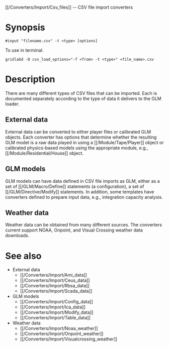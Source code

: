 [[/Converters/Import/Csv_files]] -- CSV file import converters

# Synopsis

~~~
#input "filename.csv" -t <type> [options]
~~~

To use in terminal: 
~~~~
gridlabd -D csv_load_options="-f <from> -t <type>" <file_name>.csv
~~~~

# Description

There are many different types of CSV files that can be imported. Each is documented separately according to the type of data it delivers to the GLM loader.

## External data

External data can be converted to either player files or calibrated GLM objects. Each converter has options that determine whether the resulting GLM model is a raw data played in using a [[/Module/Tape/Player]] object or calibrated physics-based models using the appropriate module, e.g., [[/Module/Residential/House]] object.

## GLM models

GLM models can have data defined in CSV file imports as GLM, either as a set of [[/GLM/Macro/Define]] statements (a configuration), a set of [[/GLM/Directive/Modify]] statements.  In addition, some templates have converters defined to prepare input data, e.g., integration capacity analysis.

## Weather data

Weather data can be obtained from many different sources.  The converters current support NOAA, Onpoint, and Visual Crossing weather data downloads.

# See also

* External data
  * [[/Converters/Import/Ami_data]]
  * [[/Converters/Import/Ceus_data]]
  * [[/Converters/Import/Rbsa_data]]
  * [[/Converters/Import/Scada_data]]
* GLM models
  * [[/Converters/Import/Config_data]]
  * [[/Converters/Import/Ica_data]]
  * [[/Converters/Import/Modify_data]]
  * [[/Converters/Import/Table_data]]  
* Weather data
  * [[/Converters/Import/Noaa_weather]]
  * [[/Converters/Import/Onpoint_weather]]
  * [[/Converters/Import/Visualcrossing_weather]]

